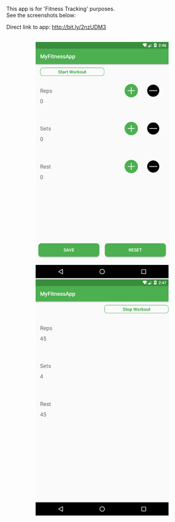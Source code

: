 This app is for 'Fitness Tracking' purposes.<br />
See the screenshots below:<br />

Direct link to app: http://bit.ly/2nzUDM3<br /><br />

<p align="center">
  <img src="https://github.com/CodeSpurt/MyFitnessApp/blob/master/app/src/main/res/drawable/screenshot_1.png" width="350"/>
  <img src="https://github.com/CodeSpurt/MyFitnessApp/blob/master/app/src/main/res/drawable/screenshot_2.png" width="350"/>
</p>
